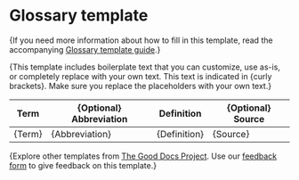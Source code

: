 # Glossary template

{If you need more information about how to fill in this template, read the accompanying [Glossary template guide](https://gitlab.com/tgdp/templates/-/blob/main/glossary/guide_glossary.md).}

{This template includes boilerplate text that you can customize, use as-is, or completely replace with your own text. This text is indicated in {curly brackets}. Make sure you replace the placeholders with your own text.}

| Term | {Optional} Abbreviation | Definition | {Optional} Source |
| --- | --- | --- | --- |
|   {Term}  |  {Abbreviation}   |  {Definition}   |   {Source}   |

{Explore other templates from [The Good Docs Project](https://gitlab.com/tgdp/templates). Use our [feedback form](https://thegooddocsproject.dev/feedback/?template=Glossary) to give feedback on this template.}
